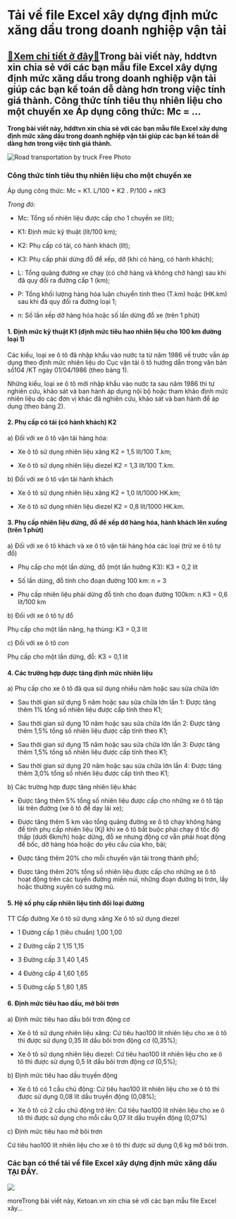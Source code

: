 Tải về file Excel xây dựng định mức xăng dầu trong doanh nghiệp vận tải
=======================================================================

[:gift:Xem chi tiết ở đây:gift:](https://hddtvn.com/tai-ve-file-excel-xay-dung-dinh-muc-xang-dau-trong-doanh-nghiep-van-tai/)Trong bài viết này, hddtvn xin chia sẻ với các bạn mẫu file Excel xây dựng định mức xăng dầu trong doanh nghiệp vận tải giúp các bạn kế toán dễ dàng hơn trong việc tính giá thành. Công thức tính tiêu thụ nhiên liệu cho một chuyến xe Áp dụng công thức: Mc = …
------------------------------------------------------------------------------------------------------------------------------------------------------------------------------------------------------------------------------------------------------------------

**Trong bài viết này, hddtvn xin chia sẻ với các bạn mẫu file Excel xây dựng định mức xăng dầu trong doanh nghiệp vận tải giúp các bạn kế toán dễ dàng hơn trong việc tính giá thành.**


![Road transportation by truck Free Photo](https://hddtvn.com/wp-content/uploads/2021/01/road-transportation-by-truck_1426-1807.jpg)


### Công thức tính tiêu thụ nhiên liệu cho một chuyến xe


Áp dụng công thức: Mc = K1. L/100 + K2 . P/100 + nK3


*Trong đó:*




* Mc: Tổng số nhiên liệu được cấp cho 1 chuyến xe (lít);

* K1: Định mức kỹ thuật (lít/100 km);

* K2: Phụ cấp có tải, có hành khách (lít);

* K3: Phụ cấp phải dừng đỗ để xếp, dỡ (khi có hàng, có hành khách);

* L: Tổng quãng đường xe chạy (có chở hàng và không chở hàng) sau khi đã quy đổi ra đường cấp 1 (km);

* P: Tổng khối lượng hàng hóa luân chuyển tính theo (T.km) hoặc (HK.km) sau khi đã quy đổi ra đường loại 1;

* n: Số lần xếp dỡ hàng hóa hoặc số lần dừng đỗ xe (trên 1 phút)



#### 1. Định mức kỹ thuật K1 (định mức tiêu hao nhiên liệu cho 100 km đường loại 1)


Các kiểu, loại xe ô tô đã nhập khẩu vào nước ta từ năm 1986 về trước vẫn áp dụng theo định mức nhiên liệu do Cục vận tải ô tô hướng dẫn trong văn bản số104 /KT ngày 01/04/1986 (theo bảng 1).


Những kiểu, loại xe ô tô mới nhập khẩu vào nước ta sau năm 1986 thì tự nghiên cứu, khảo sát và ban hành áp dụng nội bộ hoặc tham khảo định mức nhiên liệu do các đơn vị khác đã nghiên cứu, khảo sát và ban hành để áp dụng (theo bảng 2).


#### 2. Phụ cấp có tải (có hành khách) K2


a) Đối với xe ô tô vận tải hàng hóa:




* Xe ô tô sử dụng nhiên liệu xăng K2 = 1,5 lít/100 T.km;

* Xe ô tô sử dụng nhiên liệu diezel K2 = 1,3 lít/100 T.km.



b) Đối với xe ô tô vận tải hành khách




* Xe ô tô sử dụng nhiên liệu xăng K2 = 1,0 lít/1000 HK.km;

* Xe ô tô sử dụng nhiên liệu diezel K2 = 0,8 lít/1000 HK.km.



#### 3. Phụ cấp nhiên liệu dừng, đỗ để xếp dỡ hàng hóa, hành khách lên xuống (trên 1 phút)


a) Đối với xe ô tô khách và xe ô tô vận tải hàng hóa các loại (trừ xe ô tô tự đổ)




* Phụ cấp cho một lần dừng, đỗ (một lần hưởng K3): K3 = 0,2 lít

* Số lần dừng, đỗ tính cho đoạn đường 100 km: n = 3

* Phụ cấp nhiên liệu phải dừng đỗ tính cho đoạn đường 100km: n.K3 = 0,6 lít/100 km



b) Đối với xe ô tô tự đổ


Phụ cấp cho một lần nâng, hạ thùng: K3 = 0,3 lít


c) Đối với xe ô tô con


Phụ cấp cho một lần dừng, đỗ: K3 = 0,1 lít


#### 4. Các trường hợp được tăng định mức nhiên liệu


a) Phụ cấp cho xe ô tô đã qua sử dụng nhiều năm hoặc sau sửa chữa lớn




* Sau thời gian sử dụng 5 năm hoặc sau sửa chữa lớn lần 1: Được tăng thêm 1% tổng số nhiên liệu được cấp tính theo K1;

* Sau thời gian sử dụng 10 năm hoặc sau sửa chữa lớn lần 2: Được tăng thêm 1,5% tổng số nhiên liệu được cấp tính theo K1;

* Sau thời gian sử dụng 15 năm hoặc sau sửa chữa lớn lần 3: Được tăng thêm 1,5% tổng số nhiên liệu được cấp tính theo K1;

* Sau thời gian sử dụng 20 năm hoặc sau sửa chữa lớn lần 4: Được tăng thêm 3,0% tổng số nhiên liệu được cấp tính theo K1;



b) Các trường hợp được tăng nhiên liệu khác




* Được tăng thêm 5% tổng số nhiên liệu được cấp cho những xe ô tô tập lái trên đường (xe ô tô để dạy lái xe);

* Được tăng thêm 5 km vào tổng quãng đường xe ô tô chạy không hàng để tính phụ cấp nhiên liệu (Kj) khi xe ô tô bắt buộc phải chạy ở tốc độ thấp (dưới 6km/h) hoặc dừng, đỗ xe nhưng động cơ vẫn phải hoạt động để bốc, dỡ hàng hóa hoặc do yêu cầu của kho, bãi;

* Được tăng thêm 20% cho mỗi chuyến vận tải trong thành phố;

* Được tăng thêm 20% tổng số nhiên liệu được cấp cho những xe ô tô hoạt động trên các tuyến đường miền núi, những đoạn đường bị trơn, lầy hoặc thường xuyên có sương mù.



#### 5. Hệ số phụ cấp nhiên liệu tính đổi loại đường


TT Cấp đường Xe ô tô sử dụng xăng Xe ô tô sử dụng diezel




* 1 Đường cấp 1 (tiêu chuẩn) 1,00 1,00

* 2 Đường cấp 2 1,15 1,15

* 3 Đường cấp 3 1,40 1,45

* 4 Đường cấp 4 1,60 1,65

* 5 Đường cấp 5 1,80 1,85



#### 6. Định mức tiêu hao dầu, mỡ bôi trơn


a) Định mức tiêu hao dầu bôi trơn động cơ




* Xe ô tô sử dụng nhiên liệu xăng: Cứ tiêu hao100 lít nhiên liệu cho xe ô tô thì được sử dụng 0,35 lít dầu bôi trơn động cơ (0,35%);

* Xe ô tô sử dụng nhiên liệu diezel: Cứ tiêu hao100 lít nhiên liệu cho xe ô tô thì được sử dụng 0,5 lít dầu bôi trơn động cơ (0,5%);



b) Định mức tiêu hao dầu truyền động




* Xe ô tô có 1 cầu chủ động: Cứ tiêu hao100 lít nhiên liệu cho xe ô tô thì được sử dụng 0,08 lít dầu truyền động (0,08%);

* Xe ô tô có 2 cầu chủ động trở lên: Cứ tiêu hao100 lít nhiên liệu cho xe ô tô thì được sử dụng cho mỗi cầu 0,07 lít dầu truyền động (0,07%)



c) Định mức tiêu hao mỡ bôi trơn


Cứ tiêu hao100 lít nhiên liệu cho xe ô tô thì được sử dụng 0,6 kg mỡ bôi trơn.


### Các bạn có thể tải về file Excel xây dựng định mức xăng dầu **TẠI ĐÂY**.


![](https://hddtvn.com/wp-content/uploads/2021/01/bVAJurG.png)


moreTrong bài viết này, Ketoan.vn xin chia sẻ với các bạn mẫu file Excel xây…

